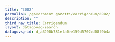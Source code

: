 ```yaml
---
title: "2002"
permalink: /government-gazette/corrigendum/2002/
description: ""
third_nav_title: Corrigendum
layout: datagovsg-search
datagovsg-id: d_a3190b781efa0ee159d5702dd08f9b4a
---
```

